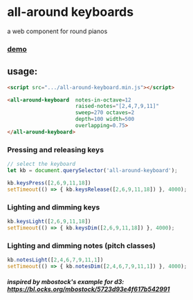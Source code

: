 # all-around keyboards
a web component for round pianos

### [demo](http://micahscopes.github.io/all-around-keyboard)

## usage:
```html
<script src=".../all-around-keyboard.min.js"></script>

<all-around-keyboard  notes-in-octave=12
                      raised-notes="[2,4,7,9,11]"
                      sweep=270 octaves=2
                      depth=100 width=500
                      overlapping=0.75>
</all-around-keyboard>
```

### Pressing and releasing keys
``` javascript
// select the keyboard
let kb = document.querySelector('all-around-keyboard');

kb.keysPress([2,6,9,11,18])
setTimeout(() => { kb.keysRelease([2,6,9,11,18]) }, 4000);
```

### Lighting and dimming keys
``` javascript
kb.keysLight([2,6,9,11,18])
setTimeout(() => { kb.keysDim([2,6,9,11,18]) }, 4000);
```

### Lighting and dimming notes (pitch classes)
``` javascript
kb.notesLight([2,4,6,7,9,11,1])
setTimeout(() => { kb.notesDim([2,4,6,7,9,11,1]) }, 4000);
```
#### *inspired by mbostock's example for d3: https://bl.ocks.org/mbostock/5723d93e4f617b542991*
